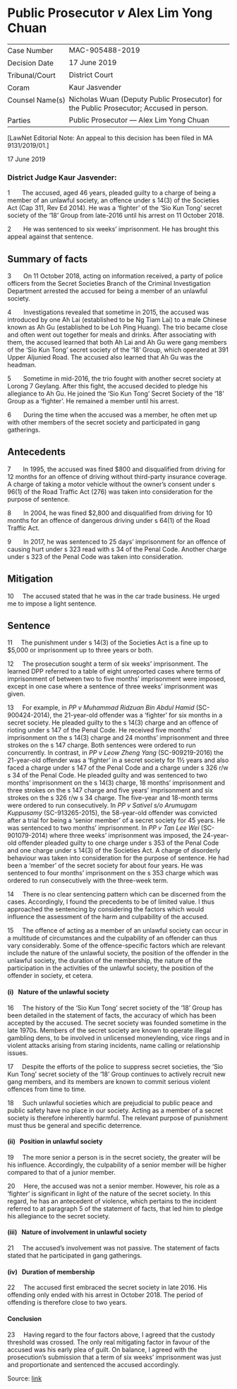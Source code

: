 # Public Prosecutor _v_ Alex Lim Yong Chuan  

<table id="info-table"><tbody><tr class="info-row"><td class="txt-label" style="padding: 4px 0px; white-space: nowrap" valign="top">Case Number</td><td class="txt-body">MAC-905488-2019</td></tr><tr class="info-row"><td class="txt-label" style="padding: 4px 0px; white-space: nowrap" valign="top">Decision Date</td><td class="txt-body">17 June 2019</td></tr><tr class="info-row"><td class="txt-label" style="padding: 4px 0px; white-space: nowrap" valign="top">Tribunal/Court</td><td class="txt-body">District Court</td></tr><tr class="info-row"><td class="txt-label" style="padding: 4px 0px; white-space: nowrap" valign="top">Coram</td><td class="txt-body">Kaur Jasvender</td></tr><tr class="info-row"><td class="txt-label" style="padding: 4px 0px; white-space: nowrap" valign="top">Counsel Name(s)</td><td class="txt-body">Nicholas Wuan (Deputy Public Prosecutor) for the Public Prosecutor; Accused in person.</td></tr><tr class="info-row"><td class="txt-label" style="padding: 4px 0px; white-space: nowrap" valign="top">Parties</td><td class="txt-body">Public Prosecutor — Alex Lim Yong Chuan</td></tr></tbody></table>

\[LawNet Editorial Note: An appeal to this decision has been filed in MA 9131/2019/01.\]

17 June 2019

### District Judge Kaur Jasvender:

1       The accused, aged 46 years, pleaded guilty to a charge of being a member of an unlawful society, an offence under s 14(3) of the Societies Act (Cap 311, Rev Ed 2014). He was a ‘fighter’ of the ‘Sio Kun Tong’ secret society of the ‘18’ Group from late-2016 until his arrest on 11 October 2018.

2       He was sentenced to six weeks’ imprisonment. He has brought this appeal against that sentence.

## Summary of facts

3       On 11 October 2018, acting on information received, a party of police officers from the Secret Societies Branch of the Criminal Investigation Department arrested the accused for being a member of an unlawful society.

4       Investigations revealed that sometime in 2015, the accused was introduced by one Ah Lai (established to be Ng Tiam Lai) to a male Chinese known as Ah Gu (established to be Loh Ping Huang). The trio became close and often went out together for meals and drinks. After associating with them, the accused learned that both Ah Lai and Ah Gu were gang members of the ‘Sio Kun Tong’ secret society of the ‘18’ Group, which operated at 391 Upper Aljunied Road. The accused also learned that Ah Gu was the headman.

5       Sometime in mid-2016, the trio fought with another secret society at Lorong 7 Geylang. After this fight, the accused decided to pledge his allegiance to Ah Gu. He joined the ‘Sio Kun Tong’ Secret Society of the ‘18’ Group as a ‘fighter’. He remained a member until his arrest.

6       During the time when the accused was a member, he often met up with other members of the secret society and participated in gang gatherings.

## Antecedents

7       In 1995, the accused was fined $800 and disqualified from driving for 12 months for an offence of driving without third-party insurance coverage. A charge of taking a motor vehicle without the owner’s consent under s 96(1) of the Road Traffic Act (276) was taken into consideration for the purpose of sentence.

8       In 2004, he was fined $2,800 and disqualified from driving for 10 months for an offence of dangerous driving under s 64(1) of the Road Traffic Act.

9       In 2017, he was sentenced to 25 days’ imprisonment for an offence of causing hurt under s 323 read with s 34 of the Penal Code. Another charge under s 323 of the Penal Code was taken into consideration.

## Mitigation

10     The accused stated that he was in the car trade business. He urged me to impose a light sentence.

## Sentence

11     The punishment under s 14(3) of the Societies Act is a fine up to $5,000 or imprisonment up to three years or both.

12     The prosecution sought a term of six weeks’ imprisonment. The learned DPP referred to a table of eight unreported cases where terms of imprisonment of between two to five months’ imprisonment were imposed, except in one case where a sentence of three weeks’ imprisonment was given.

13     For example, in _PP v Muhammad Ridzuan Bin Abdul Hamid_ (SC-900424-2014), the 21-year-old offender was a ‘fighter’ for six months in a secret society. He pleaded guilty to the s 14(3) charge and an offence of rioting under s 147 of the Penal Code. He received five months’ imprisonment on the s 14(3) charge and 24 months’ imprisonment and three strokes on the s 147 charge. Both sentences were ordered to run concurrently. In contrast, in _PP v Leow Zheng Yang_ (SC-909219-2016) the 21-year-old offender was a ‘fighter’ in a secret society for 1½ years and also faced a charge under s 147 of the Penal Code and a charge under s 326 r/w s 34 of the Penal Code. He pleaded guilty and was sentenced to two months’ imprisonment on the s 14(3) charge, 18 months’ imprisonment and three strokes on the s 147 charge and five years’ imprisonment and six strokes on the s 326 r/w s 34 charge. The five-year and 18-month terms were ordered to run consecutively. In _PP v Sativel s/o Arumugam Kuppusamy_ (SC-913265-2015), the 58-year-old offender was convicted after a trial for being a ‘senior member’ of a secret society for 45 years. He was sentenced to two months’ imprisonment. In _PP v Tan Lee Wei_ (SC-901079-2014) where three weeks’ imprisonment was imposed, the 24-year-old offender pleaded guilty to one charge under s 353 of the Penal Code and one charge under s 14(3) of the Societies Act. A charge of disorderly behaviour was taken into consideration for the purpose of sentence. He had been a ‘member’ of the secret society for about four years. He was sentenced to four months’ imprisonment on the s 353 charge which was ordered to run consecutively with the three-week term.

14     There is no clear sentencing pattern which can be discerned from the cases. Accordingly, I found the precedents to be of limited value. I thus approached the sentencing by considering the factors which would influence the assessment of the harm and culpability of the accused.

15     The offence of acting as a member of an unlawful society can occur in a multitude of circumstances and the culpability of an offender can thus vary considerably. Some of the offence-specific factors which are relevant include the nature of the unlawful society, the position of the offender in the unlawful society, the duration of the membership, the nature of the participation in the activities of the unlawful society, the position of the offender in society, et cetera.

#### (i)   Nature of the unlawful society

16     The history of the ‘Sio Kun Tong’ secret society of the ‘18’ Group has been detailed in the statement of facts, the accuracy of which has been accepted by the accused. The secret society was founded sometime in the late 1970s. Members of the secret society are known to operate illegal gambling dens, to be involved in unlicensed moneylending, vice rings and in violent attacks arising from staring incidents, name calling or relationship issues.

17     Despite the efforts of the police to suppress secret societies, the ‘Sio Kun Tong’ secret society of the ‘18’ Group continues to actively recruit new gang members, and its members are known to commit serious violent offences from time to time.

18     Such unlawful societies which are prejudicial to public peace and public safety have no place in our society. Acting as a member of a secret society is therefore inherently harmful. The relevant purpose of punishment must thus be general and specific deterrence.

#### (ii)   Position in unlawful society

19     The more senior a person is in the secret society, the greater will be his influence. Accordingly, the culpability of a senior member will be higher compared to that of a junior member.

20     Here, the accused was not a senior member. However, his role as a ‘fighter’ is significant in light of the nature of the secret society. In this regard, he has an antecedent of violence, which pertains to the incident referred to at paragraph 5 of the statement of facts, that led him to pledge his allegiance to the secret society.

#### (iii)   Nature of involvement in unlawful society

21     The accused’s involvement was not passive. The statement of facts stated that he participated in gang gatherings.

#### (iv)   Duration of membership

22     The accused first embraced the secret society in late 2016. His offending only ended with his arrest in October 2018. The period of offending is therefore close to two years.

#### Conclusion

23     Having regard to the four factors above, I agreed that the custody threshold was crossed. The only real mitigating factor in favour of the accused was his early plea of guilt. On balance, I agreed with the prosecution’s submission that a term of six weeks’ imprisonment was just and proportionate and sentenced the accused accordingly.


Source: [link](https://www.lawnet.sg:443/lawnet/web/lawnet/free-resources?p_p_id=freeresources_WAR_lawnet3baseportlet&p_p_lifecycle=1&p_p_state=normal&p_p_mode=view&_freeresources_WAR_lawnet3baseportlet_action=openContentPage&_freeresources_WAR_lawnet3baseportlet_docId=%2FJudgment%2F23290-SSP.xml)